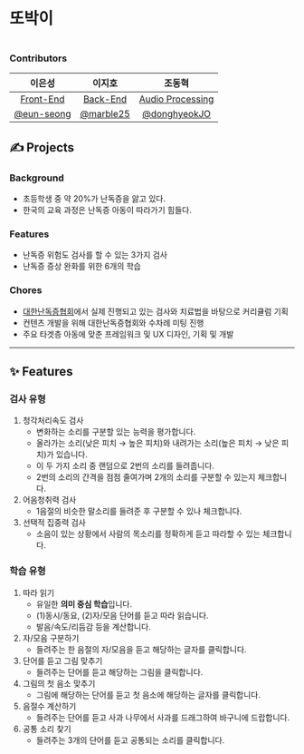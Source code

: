 # 또박이
  <img src="https://user-images.githubusercontent.com/49540564/132950800-cdf39ffe-7e7e-4a34-b999-fdd1c207acfc.png" alt=""/>

### Contributors
|이은성|이지호|조동혁|
|:---:|:---:|:---:|
[Front-End](https://github.com/TTOBAK/TTOBAK-FE)|[Back-End](https://github.com/TTOBAK/TTOBAK-BE)|[Audio Processing](https://github.com/TTOBAK/TTOBAK-STT)|
|[@eun-seong](https://github.com/eun-seong)|[@marble25](https://github.com/eun-seong)|[@donghyeokJO](https://github.com/donghyeokJO)|

## ✍️ Projects
### Background
* 초등학생 중 약 20%가 난독증을 앓고 있다.
* 한국의 교육 과정은 난독증 아동이 따라가기 힘들다.
### Features
- 난독증 위험도 검사를 할 수 있는 3가지 검사
- 난독증 증상 완화를 위한 6개의 학습

### Chores

- [대한난독증협회](http://www.nandoc.com/)에서 실제 진행되고 있는 검사와 치료법을 바탕으로 커리큘럼 기획
- 컨텐츠 개발을 위해 대한난독증협회와 수차례 미팅 진행
- 주요 타겟층 아동에 맞춘 프레임워크 및 UX 디자인, 기획 및 개발
  


* * *

## ✨ Features
### 검사 유형

1. 청각처리속도 검사
    - 변화하는 소리를 구분할 있는 능력을 평가합니다.
    - 올라가는 소리(낮은 피치 → 높은 피치)와 내려가는 소리(높은 피치 → 낮은 피치)가 있습니다.
    - 이 두 가지 소리 중 랜덤으로 2번의 소리를 들려줍니다.
    - 2번의 소리의 간격을 점점 줄여가며 2개의 소리를 구분할 수 있는지 체크합니다.
2. 어음청취력 검사
    - 1음절의 비슷한 말소리를 들려준 후 구분할 수 있나 체크합니다.
3. 선택적 집중력 검사
    - 소음이 있는 상황에서 사람의 목소리를 정확하게 듣고 따라할 수 있는 체크합니다.

### 학습 유형

1. 따라 읽기
    - 유일한 **의미 중심 학습**입니다.
    - (1)동시/동요, (2)자/모음 단어를 듣고 따라 읽습니다.
    - 발음/속도/리듬감 등을 계산합니다.
2. 자/모음 구분하기
    - 들려주는 한 음절의 자/모음을 듣고 해당하는 글자를 클릭합니다.
3. 단어를 듣고 그림 맞추기
    - 들려주는 단어를 듣고 해당하는 그림을 클릭합니다.
4. 그림의 첫 음소 맞추기
    - 그림에 해당하는 단어를 듣고 첫 음소에 해당하는 글자를 클릭합니다.
5. 음절수 계산하기
    - 들려주는 단어를 듣고 사과 나무에서 사과를 드래그하여 바구니에 드랍합니다.
6. 공통 소리 찾기
    - 들려주는 3개의 단어를 듣고 공통되는 소리를 클릭합니다.

  
